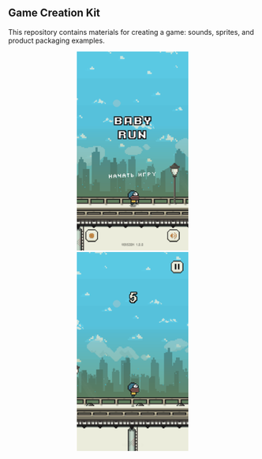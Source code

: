 ## Game Creation Kit

This repository contains materials for creating a game: 
sounds, sprites, and product packaging examples.

<div align="center" width="100%">
    <img width="45%" src="/Materials/Screenshots/1.png" />
    <div display="block" width="2%"></div>
    <img width="45%" src="/Materials/Screenshots/2.png" />
</div>
